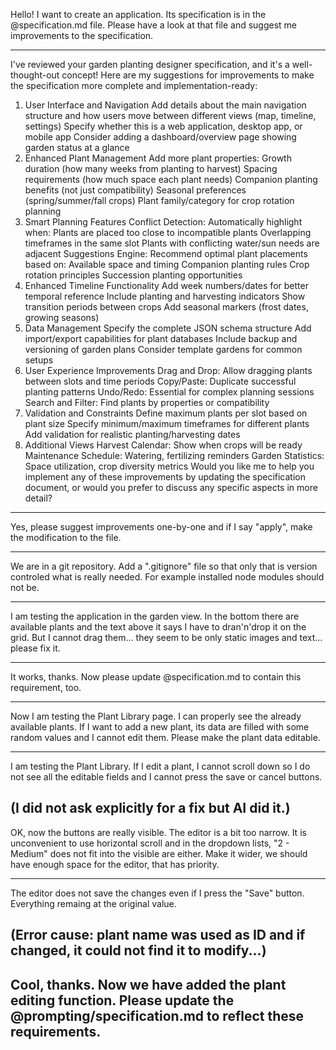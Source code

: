 Hello! I want to create an application. Its specification is in the @specification.md file. Please have a look at that file and suggest me improvements to the specification.

---

I've reviewed your garden planting designer specification, and it's a well-thought-out concept! Here are my suggestions for improvements to make the specification more complete and implementation-ready:

1. User Interface and Navigation
Add details about the main navigation structure and how users move between different views (map, timeline, settings)
Specify whether this is a web application, desktop app, or mobile app
Consider adding a dashboard/overview page showing garden status at a glance
2. Enhanced Plant Management
Add more plant properties:
Growth duration (how many weeks from planting to harvest)
Spacing requirements (how much space each plant needs)
Companion planting benefits (not just compatibility)
Seasonal preferences (spring/summer/fall crops)
Plant family/category for crop rotation planning
3. Smart Planning Features
Conflict Detection: Automatically highlight when:
Plants are placed too close to incompatible plants
Overlapping timeframes in the same slot
Plants with conflicting water/sun needs are adjacent
Suggestions Engine: Recommend optimal plant placements based on:
Available space and timing
Companion planting rules
Crop rotation principles
Succession planting opportunities
4. Enhanced Timeline Functionality
Add week numbers/dates for better temporal reference
Include planting and harvesting indicators
Show transition periods between crops
Add seasonal markers (frost dates, growing seasons)
5. Data Management
Specify the complete JSON schema structure
Add import/export capabilities for plant databases
Include backup and versioning of garden plans
Consider template gardens for common setups
6. User Experience Improvements
Drag and Drop: Allow dragging plants between slots and time periods
Copy/Paste: Duplicate successful planting patterns
Undo/Redo: Essential for complex planning sessions
Search and Filter: Find plants by properties or compatibility
7. Validation and Constraints
Define maximum plants per slot based on plant size
Specify minimum/maximum timeframes for different plants
Add validation for realistic planting/harvesting dates
8. Additional Views
Harvest Calendar: Show when crops will be ready
Maintenance Schedule: Watering, fertilizing reminders
Garden Statistics: Space utilization, crop diversity metrics
Would you like me to help you implement any of these improvements by updating the specification document, or would you prefer to discuss any specific aspects in more detail?

----

Yes, please suggest improvements one-by-one and if I say "apply", make the modification to the file.

--------

We are in a git repository. Add a ".gitignore" file so that only that is version controled what is really needed. For example installed node modules should not be.

------------

I am testing the application in the garden view. In the bottom there are available plants and the text above it says I have to dran'n'drop it on the grid. But I cannot drag them... they seem to be only static images and text... please fix it.

--------

It works, thanks. Now please update @specification.md to contain this requirement, too.

------------

Now I am testing the Plant Library page. I can properly see the already available plants. If I want to add a new plant, its data are filled with some random values and I cannot edit them. Please make the plant data editable.

-----------------

I am testing the Plant Library. If I edit a plant, I cannot scroll down so I do not see all the editable fields and I cannot press the save or cancel buttons.

(I did not ask explicitly for a fix but AI did it.)
-------------

OK, now the buttons are really visible. The editor is a bit too narrow. It is unconvenient to use horizontal scroll and in the dropdown lists, "2 - Medium" does not fit into the visible are either. Make it wider, we should have enough space for the editor, that has priority.

------------------

The editor does not save the changes even if I press the "Save" button. Everything remaing at the original value.

(Error cause: plant name was used as ID and if changed, it could not find it to modify...)
---------------------

Cool, thanks. Now we have added the plant editing function. Please update the @prompting/specification.md to reflect these requirements.
--------------

